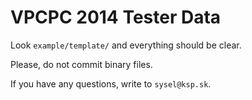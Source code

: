 VPCPC 2014 Tester Data
======================

Look `example/template/` and
everything should be clear.

Please, do not commit binary files.

If you have any questions, write to `sysel@ksp.sk`.